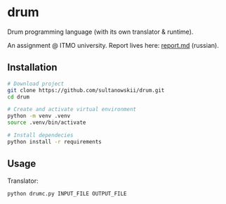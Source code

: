 # drum

Drum programming language (with its own translator & runtime).

An assignment @ ITMO university. Report lives here: [report.md](report.md) (russian).

## Installation

```bash
# Download project
git clone https://github.com/sultanowskii/drum.git
cd drum

# Create and activate virtual environment
python -m venv .venv
source .venv/bin/activate

# Install dependecies
python install -r requirements
```

## Usage

Translator:

```bash
python drumc.py INPUT_FILE OUTPUT_FILE
```
